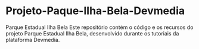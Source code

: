 # Projeto-Paque-Ilha-Bela-Devmedia
Parque Estadual Ilha Bela Este repositório contém o código e os recursos do projeto Parque Estadual Ilha Bela, desenvolvido durante os tutoriais da plataforma Devmedia.
